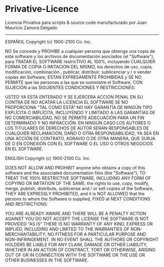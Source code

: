 # Privative-Licence
Licencia Privativa para scripts &amp; source code manufacturado por Juan Mauricio Zamora Delgado
________________________________________________________________________________________________

ESPAÑOL Copyright (c) 1900-2100 Co. Inc.

NO Se concede y PROHIBE a cualquier persona que obtenga una copia de este software y los archivos de documentación asociados (el "Software"), para TRATAR EL SOFTWARE restricTIVO AL 100%, incluyendo CUALQUIER FORMA DE COPIA O IMITACION DEL MISMO, los derechos de uso, copia, modificación, combinación , publicar, distribuir, sublicenciar y / o vender copias del Software, ESTAN EXPRESAMENTE PROHIBIDAS y SE NO PERMITE que las personas a las que se suministre el Software, CON SUJECIÓN a las SIGUIENTES CONDICIONES Y RESTRICCIONES:

USTED YA ESTA ENTERADO Y SE EJERCERA ACCION PENAL EN SU CONTRA DE NO ACATAR LA LICENCIA EL SOFTWARE SE NO PROPORCIONA "TAL COMO ESTÁ" NO HAY GARANTÍA DE NINGÚN TIPO EXPLÍCITA O IMPLÍCITA, INCLUYENDO Y LIMITADO A LAS GARANTÍAS DE NO COMERCIABILIDAD, NO SE PERMITE ADECUACIÓN PARA UN FIN DETERMINADO Y NO INFRACCIÓN. EN NINGÚN CASO LOS AUTORES O LOS TITULARES DE DERECHOS DE AUTOR SERÁN RESPONSABLES DE CUALQUIER RECLAMACIÓN, DAÑO O OTRA RESPONSABILIDAD, YA SEA EN UNA ACCIÓN DE CONTRATO, AGRAVIO O DE OTRA MANERA, QUE SURJA DE O EN CONEXIÓN CON EL SOFTWARE O EL USO O OTROS NEGOCIOS EN EL SOFTWARE.

ENGLISH Copyright (c) 1900-2100 Co. Inc.

DOES NOT ALLOW AND PROHIBIT anyone who obtains a copy of this software and the associated documentation files (the "Software"), TO TREAT THE 100% RESTRICTIVE SOFTWARE, INCLUDING ANY FORM OF COPYING OR IMITATION OF THE SAME, the rights to use, copy, modify, merge, publish, distribute, sublicense and / or sell copies of the Software, THEY ARE EXPRESSLY PROHIBITED, and it is NOT ALLOWED that the persons to whom the Software is supplied, FIXED at NEXT CONDITIONS AND RESTRICTIONS:

YOU ARE ALREADY AWARE AND THERE WILL BE A PENALTY ACTION AGAINST YOU DO NOT ACCEPT THE LICENSE THE SOFTWARE IS NOT PROVIDED "AS IS" THERE IS NO WARRANTY OF ANY KIND, EXPRESS OR IMPLIED, INCLUDING AND LIMITED TO THE WARRANTIES OF NON-MERCHANTABILITY, NO FITNESS FOR A PARTICULAR PURPOSE AND NON-INFRINGEMENT. IN NO EVENT SHALL THE AUTHORS OR COPYRIGHT HOLDERS BE LIABLE FOR ANY CLAIM, DAMAGE OR OTHER LIABILITY, WHETHER IN AN ACTION OF CONTRACT, TORT OR OTHERWISE, ARISING OUT OF OR IN CONNECTION WITH THE SOFTWARE OR THE USE OR OTHER BUSINESSES IN THE SOFTWARE.
